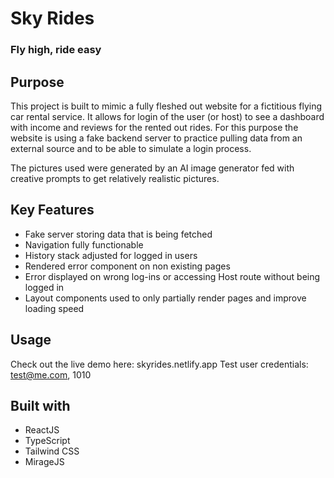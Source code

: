 # Sky Rides
### Fly high, ride easy

## Purpose
This project is built to mimic a fully fleshed out website for a fictitious flying car rental service. It allows for login of the user (or host) to see a dashboard with income and reviews for the rented out rides.
For this purpose the website is using a fake backend server to practice pulling data from an external source and to be able to simulate a login process.

The pictures used were generated by an AI image generator fed with creative prompts to get relatively realistic pictures. 

## Key Features
- Fake server storing data that is being fetched
- Navigation fully functionable
- History stack adjusted for logged in users
- Rendered error component on non existing pages
- Error displayed on wrong log-ins or accessing Host route without being logged in
- Layout components used to only partially render pages and improve loading speed

## Usage
Check out the live demo here: skyrides.netlify.app 
Test user credentials: test@me.com, 1010

## Built with
- ReactJS
- TypeScript
- Tailwind CSS
- MirageJS
